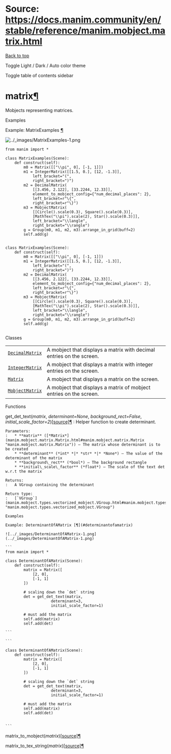 # Source: https://docs.manim.community/en/stable/reference/manim.mobject.matrix.html

[Back to top](#)

Toggle Light / Dark / Auto color theme

Toggle table of contents sidebar

matrix[¶](#module-manim.mobject.matrix "Link to this heading")
==============================================================

Mobjects representing matrices.

Examples

Example: MatrixExamples [¶](#matrixexamples)

![../_images/MatrixExamples-1.png](../_images/MatrixExamples-1.png)

```
from manim import *

class MatrixExamples(Scene):
    def construct(self):
        m0 = Matrix([["\\pi", 0], [-1, 1]])
        m1 = IntegerMatrix([[1.5, 0.], [12, -1.3]],
            left_bracket="(",
            right_bracket=")")
        m2 = DecimalMatrix(
            [[3.456, 2.122], [33.2244, 12.33]],
            element_to_mobject_config={"num_decimal_places": 2},
            left_bracket=r"\{",
            right_bracket=r"\}")
        m3 = MobjectMatrix(
            [[Circle().scale(0.3), Square().scale(0.3)],
            [MathTex("\\pi").scale(2), Star().scale(0.3)]],
            left_bracket="\\langle",
            right_bracket="\\rangle")
        g = Group(m0, m1, m2, m3).arrange_in_grid(buff=2)
        self.add(g)

```

```

class MatrixExamples(Scene):
    def construct(self):
        m0 = Matrix([["\\pi", 0], [-1, 1]])
        m1 = IntegerMatrix([[1.5, 0.], [12, -1.3]],
            left_bracket="(",
            right_bracket=")")
        m2 = DecimalMatrix(
            [[3.456, 2.122], [33.2244, 12.33]],
            element_to_mobject_config={"num_decimal_places": 2},
            left_bracket=r"\{",
            right_bracket=r"\}")
        m3 = MobjectMatrix(
            [[Circle().scale(0.3), Square().scale(0.3)],
            [MathTex("\\pi").scale(2), Star().scale(0.3)]],
            left_bracket="\\langle",
            right_bracket="\\rangle")
        g = Group(m0, m1, m2, m3).arrange_in_grid(buff=2)
        self.add(g)


```

Classes

|  |  |
| --- | --- |
| [`DecimalMatrix`](manim.mobject.matrix.DecimalMatrix.html#manim.mobject.matrix.DecimalMatrix "manim.mobject.matrix.DecimalMatrix") | A mobject that displays a matrix with decimal entries on the screen. |
| [`IntegerMatrix`](manim.mobject.matrix.IntegerMatrix.html#manim.mobject.matrix.IntegerMatrix "manim.mobject.matrix.IntegerMatrix") | A mobject that displays a matrix with integer entries on the screen. |
| [`Matrix`](manim.mobject.matrix.Matrix.html#manim.mobject.matrix.Matrix "manim.mobject.matrix.Matrix") | A mobject that displays a matrix on the screen. |
| [`MobjectMatrix`](manim.mobject.matrix.MobjectMatrix.html#manim.mobject.matrix.MobjectMatrix "manim.mobject.matrix.MobjectMatrix") | A mobject that displays a matrix of mobject entries on the screen. |

Functions

get\_det\_text(*matrix*, *determinant=None*, *background\_rect=False*, *initial\_scale\_factor=2*)[[source]](../_modules/manim/mobject/matrix.html#get_det_text)[¶](#manim.mobject.matrix.get_det_text "Link to this definition")
:   Helper function to create determinant.

    Parameters:
    :   * **matrix** ([*Matrix*](manim.mobject.matrix.Matrix.html#manim.mobject.matrix.Matrix "manim.mobject.matrix.Matrix")) – The matrix whose determinant is to be created
        * **determinant** (*int* *|* *str* *|* *None*) – The value of the determinant of the matrix
        * **background\_rect** (*bool*) – The background rectangle
        * **initial\_scale\_factor** (*float*) – The scale of the text det w.r.t the matrix

    Returns:
    :   A VGroup containing the determinant

    Return type:
    :   [`VGroup`](manim.mobject.types.vectorized_mobject.VGroup.html#manim.mobject.types.vectorized_mobject.VGroup "manim.mobject.types.vectorized_mobject.VGroup")

    Examples

    Example: DeterminantOfAMatrix [¶](#determinantofamatrix)

    ![../_images/DeterminantOfAMatrix-1.png](../_images/DeterminantOfAMatrix-1.png)

    ```
    from manim import *

    class DeterminantOfAMatrix(Scene):
        def construct(self):
            matrix = Matrix([
                [2, 0],
                [-1, 1]
            ])

            # scaling down the `det` string
            det = get_det_text(matrix,
                        determinant=3,
                        initial_scale_factor=1)

            # must add the matrix
            self.add(matrix)
            self.add(det)

    ```

    ```

    class DeterminantOfAMatrix(Scene):
        def construct(self):
            matrix = Matrix([
                [2, 0],
                [-1, 1]
            ])

            # scaling down the `det` string
            det = get_det_text(matrix,
                        determinant=3,
                        initial_scale_factor=1)

            # must add the matrix
            self.add(matrix)
            self.add(det)


    ```

matrix\_to\_mobject(*matrix*)[[source]](../_modules/manim/mobject/matrix.html#matrix_to_mobject)[¶](#manim.mobject.matrix.matrix_to_mobject "Link to this definition")

matrix\_to\_tex\_string(*matrix*)[[source]](../_modules/manim/mobject/matrix.html#matrix_to_tex_string)[¶](#manim.mobject.matrix.matrix_to_tex_string "Link to this definition")